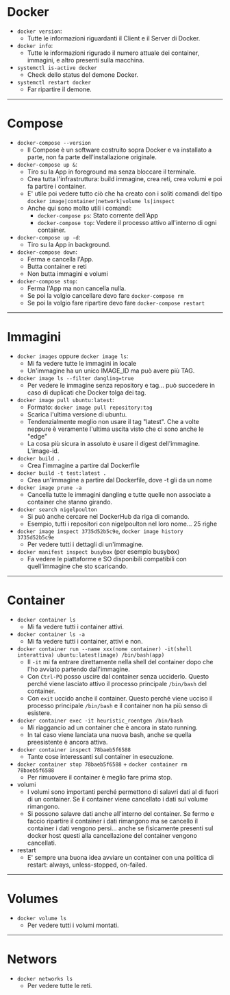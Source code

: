 # Docker

* `docker version`: 
  * Tutte le informazioni riguardanti il Client e il Server di Docker.
* `docker info`:
  * Tutte le informazioni rigurado il numero attuale dei container, immagini, e altro presenti sulla macchina.
* `systemctl is-active docker`
  * Check dello status del demone Docker.  
* `systemctl restart docker`
  * Far ripartire il demone.
---
# Compose
* `docker-compose --version`
  * Il Compose è un software costruito sopra Docker e va installato a parte, non fa parte dell'installazione originale.
* `docker-compose up &`:
  * Tiro su la App in foreground ma senza bloccare il terminale.
  * Crea tutta l'infrastruttura: build immagine, crea reti, crea volumi e poi fa partire i container.
  * E' utile poi vedere tutto ciò che ha creato con i soliti comandi del tipo `docker image|container|network|volume ls|inspect`
  * Anche qui sono molto utili i comandi:
    * `docker-compose ps`: Stato corrente dell'App
    * `docker-compose top`: Vedere il processo attivo all'interno di ogni container. 
* `docker-compose up -d`:
  * Tiro su la App in background.
* `docker-compose down`:
  * Ferma e cancella l'App.
  * Butta container e reti
  * Non butta immagini e volumi
* `docker-compose stop`:
  * Ferma l'App ma non cancella nulla.
  * Se poi la volgio cancellare devo fare `docker-compose rm` 
  * Se poi la volgio fare ripartire devo fare `docker-compose restart`

---
# Immagini
* `docker images` oppure `docker image ls`:
  * Mi fa vedere tutte le immagini in locale
  * Un'immagine ha un unico IMAGE_ID ma può avere più TAG.
* `docker image ls --filter dangling=true`
  * Per vedere le immagine senza repository e tag... può succedere in caso di duplicati che Docker tolga dei tag.
* `docker image pull ubuntu:latest`:
  * Formato: `docker image pull repository:tag` 
  * Scarica l'ultima versione di ubuntu.
  * Tendenzialmente meglio non usare il tag "latest". Che a volte neppure è veramente l'ultima uscita visto che ci sono anche le "edge"
  * La cosa più sicura in assoluto è usare il digest dell'immagine. L'image-id.
* `docker build .`
  * Crea l'immagine a partire dal Dockerfile
* `docker build -t test:latest .`
  * Crea un'immagine a partire dal Dockerfile, dove -t gli da un nome
* `docker image prune -a`
  * Cancella tutte le immagini dangling e tutte quelle non associate a container che stanno girando.
* `docker search nigelpoulton`
  * Si può anche cercare nel DockerHub da riga di comando.
  * Esempio, tutti i repositori con nigelpoulton nel loro nome... 25 righe
* `docker image inspect 3735d52b5c9e`, `docker image history 3735d52b5c9e` 
  * Per vedere tutti i dettagli di un'immagine.
* `docker manifest inspect busybox` (per esempio busybox)
  * Fa vedere le piattaforme e SO disponibili compatibili con quell'immagine che sto scaricando.
---
# Container
* `docker container ls`
  * Mi fa vedere tutti i container attivi.
* `docker container ls -a`
  * Mi fa vedere tutti i container, attivi e non.
* `docker container run --name xxx(nome container) -it(shell interattiva) ubuntu:latest(image) /bin/bash(app)`
  * Il `-it` mi fa entrare direttamente nella shell del container dopo che l'ho avviato partendo dall'immagine.
  * Con `Ctrl-PQ` posso uscire dal container senza ucciderlo. Questo perché viene lasciato attivo il processo principale `/bin/bash` del container.
  * Con `exit` uccido anche il container. Questo perché viene ucciso il processo principale `/bin/bash` e il container non ha più senso di esistere.
* `docker container exec -it heuristic_roentgen /bin/bash`
  * Mi riaggancio ad un container che è ancora in stato running.
  * In tal caso viene lanciata una nuova bash, anche se quella preesistente è ancora attiva.
* `docker container inspect 78baeb5f6588`
  * Tante cose interessanti sul container in esecuzione. 
* `docker container stop 78baeb5f6588` + `docker container rm 78baeb5f6588`
  * Per rimuovere il container è meglio fare prima stop. 
* volumi
  * I volumi sono importanti perché permettono di salavri dati al di fuori di un container. Se il container viene cancellato i dati sul volume rimangono.
  * Si possono salavre dati anche all'interno del container. Se fermo e faccio ripartire il container i dati rimangono ma se cancello il container i dati vengono persi... anche se fisicamente presenti sul docker host questi alla cancellazione del container vengono cancellati.
* restart
  * E' sempre una buona idea avviare un container con una politica di restart: always, unless-stopped, on-failed.
---
# Volumes
* `docker volume ls`
  * Per vedere tutti i volumi montati.
---
# Networs
* `docker networks ls`
  * Per vedere tutte le reti. 